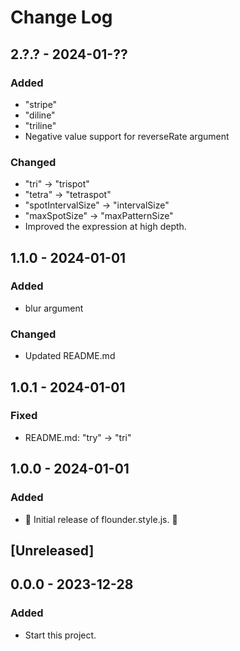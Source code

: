 # Change Log

## 2.?.? - 2024-01-??

### Added

- "stripe"
- "diline"
- "triline"
- Negative value support for reverseRate argument

### Changed

- "tri" -> "trispot"
- "tetra" -> "tetraspot"
- "spotIntervalSize" -> "intervalSize"
- "maxSpotSize" -> "maxPatternSize"
- Improved the expression at high depth.

## 1.1.0 - 2024-01-01

### Added

- blur argument

### Changed

- Updated README.md

## 1.0.1 - 2024-01-01

### Fixed

- README.md: "try" -> "tri"

## 1.0.0 - 2024-01-01

### Added

- 🎊 Initial release of flounder.style.js. 🎉

## [Unreleased]

## 0.0.0 - 2023-12-28

### Added

- Start this project.

